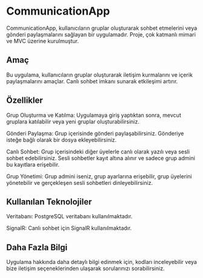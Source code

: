 <h1>CommunicationApp</h1>
<p>CommunicationApp, kullanıcıların gruplar oluşturarak sohbet etmelerini veya gönderi paylaşmalarını sağlayan bir uygulamadır. Proje, çok katmanlı mimari ve MVC üzerine kurulmuştur.</p>

<h2>Amaç</h2>
<p>Bu uygulama, kullanıcıların gruplar oluşturarak iletişim kurmalarını ve içerik paylaşmalarını amaçlar. Canlı sohbet imkanı sunarak etkileşimi artırır.</p>

<h2>Özellikler</h2>
<p>Grup Oluşturma ve Katılma: Uygulamaya giriş yaptıktan sonra, mevcut gruplara katılabilir veya yeni gruplar oluşturabilirsiniz.</p>

<p>Gönderi Paylaşma: Grup içerisinde gönderi paylaşabilirsiniz. Gönderiye isteğe bağlı olarak bir dosya ekleyebilirsiniz.</p>

<p>Canlı Sohbet: Grup içerisindeki diğer üyelerle canlı olarak yazılı veya sesli sohbet edebilirsiniz. Sesli sohbetler kayıt altına alınır ve sadece grup admini bu kayıtlara erişebilir.</p>

<p>Grup Yönetimi: Grup admini iseniz, grup ayarlarına erişebilir, grup üyelerini yönetebilir ve gerçekleşen sesli sohbetleri dinleyebilirsiniz.</p>

<h2>Kullanılan Teknolojiler</h2>
<p>Veritabanı: PostgreSQL veritabanı kullanılmaktadır.</p>
<p>SignalR: Canlı sohbet için SignalR kullanılmaktadır.</p>
<h2>Daha Fazla Bilgi</h2>
<p>Uygulama hakkında daha detaylı bilgi edinmek için, kodları inceleyebilir veya bize iletişim seçeneklerinden ulaşarak sorularınızı sorabilirsiniz.</p>
